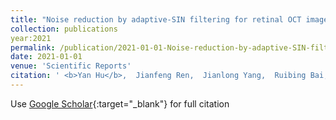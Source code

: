 ```yaml
---
title: "Noise reduction by adaptive-SIN filtering for retinal OCT images"
collection: publications
year:2021
permalink: /publication/2021-01-01-Noise-reduction-by-adaptive-SIN-filtering-for-retinal-OCT-images
date: 2021-01-01
venue: 'Scientific Reports'
citation: ' <b>Yan Hu</b>,  Jianfeng Ren,  Jianlong Yang,  Ruibing Bai,  Jiang Liu, &quot;Noise reduction by adaptive-SIN filtering for retinal OCT images.&quot; Scientific Reports, 2021.'
---
```

Use [Google Scholar](https://scholar.google.com/scholar?q=Noise+reduction+by+adaptive+SIN+filtering+for+retinal+OCT+images){:target="_blank"} for full citation